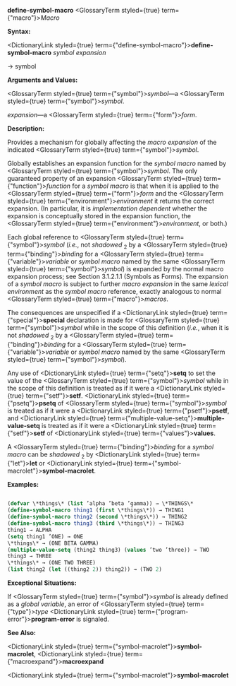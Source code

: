 **define-symbol-macro** <GlossaryTerm styled={true} term={"macro"}><i>Macro</i></GlossaryTerm> 



**Syntax:** 



<DictionaryLink styled={true} term={"define-symbol-macro"}><b>define-symbol-macro</b></DictionaryLink> *symbol expansion* 



→ symbol 



**Arguments and Values:** 



<GlossaryTerm styled={true} term={"symbol"}><i>symbol</i></GlossaryTerm>—a <GlossaryTerm styled={true} term={"symbol"}><i>symbol</i></GlossaryTerm>. 



*expansion*—a <GlossaryTerm styled={true} term={"form"}><i>form</i></GlossaryTerm>. 



**Description:** 



Provides a mechanism for globally affecting the *macro expansion* of the indicated <GlossaryTerm styled={true} term={"symbol"}><i>symbol</i></GlossaryTerm>. 



Globally establishes an expansion function for the *symbol macro* named by <GlossaryTerm styled={true} term={"symbol"}><i>symbol</i></GlossaryTerm>. The only guaranteed property of an expansion <GlossaryTerm styled={true} term={"function"}><i>function</i></GlossaryTerm> for a *symbol macro* is that when it is applied to the <GlossaryTerm styled={true} term={"form"}><i>form</i></GlossaryTerm> and the <GlossaryTerm styled={true} term={"environment"}><i>environment</i></GlossaryTerm> it returns the correct expansion. (In particular, it is *implementation dependent* whether the expansion is conceptually stored in the expansion function, the <GlossaryTerm styled={true} term={"environment"}><i>environment</i></GlossaryTerm>, or both.)  







Each global reference to <GlossaryTerm styled={true} term={"symbol"}><i>symbol</i></GlossaryTerm> (*i.e.*, not *shadowed* <sub>2</sub> by a <GlossaryTerm styled={true} term={"binding"}><i>binding</i></GlossaryTerm> for a <GlossaryTerm styled={true} term={"variable"}><i>variable</i></GlossaryTerm> or *symbol macro* named by the same <GlossaryTerm styled={true} term={"symbol"}><i>symbol</i></GlossaryTerm>) is expanded by the normal macro expansion process; see Section 3.1.2.1.1 (Symbols as Forms). The expansion of a *symbol macro* is subject to further *macro expansion* in the same *lexical environment* as the *symbol macro* reference, exactly analogous to normal <GlossaryTerm styled={true} term={"macro"}><i>macros</i></GlossaryTerm>. 



The consequences are unspecified if a <DictionaryLink styled={true} term={"special"}><b>special</b></DictionaryLink> declaration is made for <GlossaryTerm styled={true} term={"symbol"}><i>symbol</i></GlossaryTerm> while in the scope of this definition (*i.e.*, when it is not *shadowed* <sub>2</sub> by a <GlossaryTerm styled={true} term={"binding"}><i>binding</i></GlossaryTerm> for a <GlossaryTerm styled={true} term={"variable"}><i>variable</i></GlossaryTerm> or *symbol macro* named by the same <GlossaryTerm styled={true} term={"symbol"}><i>symbol</i></GlossaryTerm>). 



Any use of <DictionaryLink styled={true} term={"setq"}><b>setq</b></DictionaryLink> to set the value of the <GlossaryTerm styled={true} term={"symbol"}><i>symbol</i></GlossaryTerm> while in the scope of this definition is treated as if it were a <DictionaryLink styled={true} term={"setf"}><b>setf</b></DictionaryLink>. <DictionaryLink styled={true} term={"psetq"}><b>psetq</b></DictionaryLink> of <GlossaryTerm styled={true} term={"symbol"}><i>symbol</i></GlossaryTerm> is treated as if it were a <DictionaryLink styled={true} term={"psetf"}><b>psetf</b></DictionaryLink>, and <DictionaryLink styled={true} term={"multiple-value-setq"}><b>multiple-value-setq</b></DictionaryLink> is treated as if it were a <DictionaryLink styled={true} term={"setf"}><b>setf</b></DictionaryLink> of <DictionaryLink styled={true} term={"values"}><b>values</b></DictionaryLink>. 



A <GlossaryTerm styled={true} term={"binding"}><i>binding</i></GlossaryTerm> for a *symbol macro* can be *shadowed* <sub>2</sub> by <DictionaryLink styled={true} term={"let"}><b>let</b></DictionaryLink> or <DictionaryLink styled={true} term={"symbol-macrolet"}><b>symbol-macrolet</b></DictionaryLink>. 



**Examples:**
```lisp

(defvar \*things\* (list ’alpha ’beta ’gamma)) → \*THINGS\* 
(define-symbol-macro thing1 (first \*things\*)) → THING1 
(define-symbol-macro thing2 (second \*things\*)) → THING2 
(define-symbol-macro thing3 (third \*things\*)) → THING3 
thing1 → ALPHA 
(setq thing1 ’ONE) → ONE 
\*things\* → (ONE BETA GAMMA) 
(multiple-value-setq (thing2 thing3) (values ’two ’three)) → TWO 
thing3 → THREE 
\*things\* → (ONE TWO THREE) 
(list thing2 (let ((thing2 2)) thing2)) → (TWO 2) 

```
**Exceptional Situations:** 



If <GlossaryTerm styled={true} term={"symbol"}><i>symbol</i></GlossaryTerm> is already defined as a *global variable*, an error of <GlossaryTerm styled={true} term={"type"}><i>type</i></GlossaryTerm> <DictionaryLink styled={true} term={"program-error"}><b>program-error</b></DictionaryLink> is signaled. 



**See Also:** 



<DictionaryLink styled={true} term={"symbol-macrolet"}><b>symbol-macrolet</b></DictionaryLink>, <DictionaryLink styled={true} term={"macroexpand"}><b>macroexpand</b></DictionaryLink>  







<DictionaryLink styled={true} term={"symbol-macrolet"}><b>symbol-macrolet</b></DictionaryLink> 



